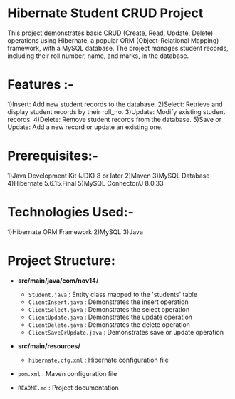 # Hibernate Student CRUD Project


This project demonstrates basic CRUD (Create, Read, Update, Delete) operations using Hibernate, a popular ORM (Object-Relational Mapping) framework, with a MySQL database. The project manages student records, including their roll number, name, and marks, in the database.

# Features :-
1)Insert: Add new student records to the database.
2)Select: Retrieve and display student records by their roll_no.
3)Update: Modify existing student records.
4)Delete: Remove student records from the database.
5)Save or Update: Add a new record or update an existing one.

# Prerequisites:-
1)Java Development Kit (JDK) 8 or later
2)Maven
3)MySQL Database
4)Hibernate 5.6.15.Final
5)MySQL Connector/J 8.0.33

# Technologies Used:-
1)Hibernate ORM Framework
2)MySQL
3)Java

# Project Structure:

- **src/main/java/com/nov14/**
  - `Student.java`                : Entity class mapped to the 'students' table
  - `ClientInsert.java`           : Demonstrates the insert operation
  - `ClientSelect.java`           : Demonstrates the select operation
  - `ClientUpdate.java`           : Demonstrates the update operation
  - `ClientDelete.java`           : Demonstrates the delete operation
  - `ClientSaveOrUpdate.java`     : Demonstrates save or update operation

- **src/main/resources/**
  - `hibernate.cfg.xml`           : Hibernate configuration file

- `pom.xml`                       : Maven configuration file
- `README.md`                     : Project documentation


 
